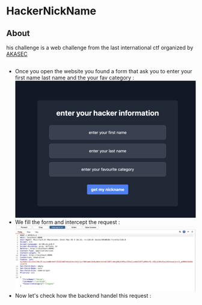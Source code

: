 # HackerNickName

## About 

his challenge is a web challenge from the last international ctf organized by [AKASEC](https://akasec.club/) 

##

 - Once you open the website you found a form that ask you to enter your first name last name and the your fav category : <img src="https://github.com/youssef-badaoui/MY_writeups/blob/main/Web/first.png">
 - We fill the form and intercept the request : <img src="https://github.com/youssef-badaoui/MY_writeups/blob/main/Web/2.png">
 - Now let's check how the backend handel this request :
   
